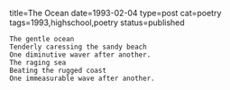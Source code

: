 title=The Ocean
date=1993-02-04
type=post
cat=poetry
tags=1993,highschool,poetry
status=published
~~~~~~
The gentle ocean
Tenderly caressing the sandy beach
One diminutive waver after another.
The raging sea
Beating the rugged coast
One immeasurable wave after another.
